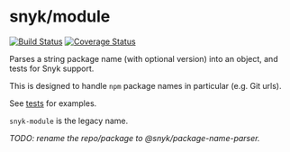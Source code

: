 # snyk/module

[![Build Status](https://travis-ci.org/Snyk/module.svg?branch=master)](https://travis-ci.org/Snyk/module) [![Coverage Status](https://coveralls.io/repos/Snyk/module/badge.svg?branch=master&service=github)](https://coveralls.io/github/Snyk/module?branch=develop)

Parses a string package name (with optional version) into an object, and tests for Snyk support.

This is designed to handle `npm` package names in particular (e.g. Git urls).

See [tests](test/index.test.js) for examples.

`snyk-module` is the legacy name.

*TODO: rename the repo/package to @snyk/package-name-parser.*
